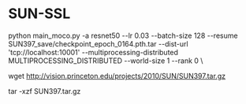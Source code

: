 # SUN-SSL
python main_moco.py \-a resnet50 \--lr 0.03 \--batch-size 128 \--resume SUN397_save/checkpoint_epoch_0164.pth.tar \--dist-url 'tcp://localhost:10001' --multiprocessing-distributed MULTIPROCESSING_DISTRIBUTED --world-size 1 --rank 0 \

wget http://vision.princeton.edu/projects/2010/SUN/SUN397.tar.gz

tar -xzf SUN397.tar.gz

